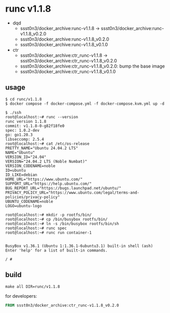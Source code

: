 # runc v1.1.8

* dqd
    * ssst0n3/docker_archive:runc-v1.1.8 -> ssst0n3/docker_archive:runc-v1.1.8_v0.2.0
    * ssst0n3/docker_archive:runc-v1.1.8_v0.2.0
    * ssst0n3/docker_archive:runc-v1.1.8_v0.1.0
* ctr
    * ssst0n3/docker_archive:ctr_runc-v1.1.8 -> ssst0n3/docker_archive:ctr_runc-v1.1.8_v0.2.0
    * ssst0n3/docker_archive:ctr_runc-v1.1.8_v0.2.0: bump the base image
    * ssst0n3/docker_archive:ctr_runc-v1.1.8_v0.1.0

## usage

```shell
$ cd runc/v1.1.8
$ docker compose -f docker-compose.yml -f docker-compose.kvm.yml up -d
```

```shell
$ ./ssh
root@localhost:~# runc --version
runc version 1.1.8
commit: v1.1.8-0-g82f18fe0
spec: 1.0.2-dev
go: go1.20.3
libseccomp: 2.5.4
root@localhost:~# cat /etc/os-release 
PRETTY_NAME="Ubuntu 24.04.2 LTS"
NAME="Ubuntu"
VERSION_ID="24.04"
VERSION="24.04.2 LTS (Noble Numbat)"
VERSION_CODENAME=noble
ID=ubuntu
ID_LIKE=debian
HOME_URL="https://www.ubuntu.com/"
SUPPORT_URL="https://help.ubuntu.com/"
BUG_REPORT_URL="https://bugs.launchpad.net/ubuntu/"
PRIVACY_POLICY_URL="https://www.ubuntu.com/legal/terms-and-policies/privacy-policy"
UBUNTU_CODENAME=noble
LOGO=ubuntu-logo
```

```shell
root@localhost:~# mkdir -p rootfs/bin/
root@localhost:~# cp /bin/busybox rootfs/bin/
root@localhost:~# ln -s /bin/busybox rootfs/bin/sh
root@localhost:~# runc spec
root@localhost:~# runc run container-1


BusyBox v1.36.1 (Ubuntu 1:1.36.1-6ubuntu3.1) built-in shell (ash)
Enter 'help' for a list of built-in commands.

/ # 
```

## build

```shell
make all DIR=runc/v1.1.8
```

for developers:

```dockerfile
FROM ssst0n3/docker_archive:ctr_runc-v1.1.8_v0.2.0
```
